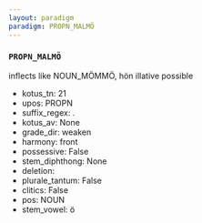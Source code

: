 ```yaml
---
layout: paradigm
paradigm: PROPN_MALMÖ
---
```

### ` PROPN_MALMÖ `

inflects like NOUN_MÖMMÖ, hön illative possible
* kotus_tn: 21
* upos: PROPN
* suffix_regex: .
* kotus_av: None
* grade_dir: weaken
* harmony: front
* possessive: False
* stem_diphthong: None
* deletion: 
* plurale_tantum: False
* clitics: False
* pos: NOUN
* stem_vowel: ö
